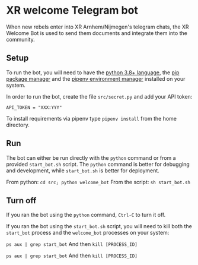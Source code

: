 # XR welcome Telegram bot

When new rebels enter into XR Arnhem/Nijmegen's telegram chats, the XR Welcome Bot is used to send them documents and integrate them into the community.

## Setup

To run the bot, you will need to have the [python 3.8+ language](https://www.python.org/), the [pip package manager](https://pip.pypa.io/en/stable/installation/) and the [pipenv environment manager](https://pypi.org/project/pipenv/) installed on your system.

In order to run the bot, create the file `src/secret.py` and add your API token:

```
API_TOKEN = "XXX:YYY"
```

To install requirements via pipenv type `pipenv install` from the home directory.

## Run

The bot can either be run directly with the `python` command or from a provided `start_bot.sh` script. The `python` command is better for debugging and development, while `start_bot.sh` is better for deployment.

From python: `cd src; python welcome_bot`
From the script: `sh start_bot.sh`

## Turn off

If you ran the bot using the `python` command, `Ctrl-C` to turn it off.

If you ran the bot using the `start_bot.sh` script, you will need to kill both the `start_bot` process and the `welcome_bot` processes on your system:

`ps aux | grep start_bot` And then `kill [PROCESS_ID]`

`ps aux | grep start_bot` And then `kill [PROCESS_ID]`
